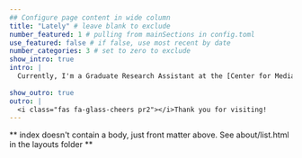 ```yaml
---
## Configure page content in wide column
title: "Lately" # leave blank to exclude
number_featured: 1 # pulling from mainSections in config.toml
use_featured: false # if false, use most recent by date
number_categories: 3 # set to zero to exclude
show_intro: true
intro: |
  Currently, I'm a Graduate Research Assistant at the [Center for Media Engagement](https://mediaengagement.org/propaganda/), where I am investigating harassment, bullying and doxxing of Arab independent journalists on encrypted messaging apps (EMAs) and their implications on content moderation policies. 
  
show_outro: true
outro: |
  <i class="fas fa-glass-cheers pr2"></i>Thank you for visiting!
---
```


\*\* index doesn't contain a body, just front matter above. See about/list.html in the layouts folder \*\*
